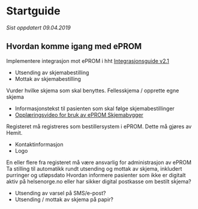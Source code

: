 # Startguide

*Sist oppdatert 09.04.2019*

## Hvordan komme igang med ePROM

Implementere integrasjon mot ePROM i hht [Integrasjonsguide v2.1](IntegrasjonsguideV2.1.0)
-	Utsending av skjemabestilling
-	Mottak av skjemabestilling

Vurder hvilke skjema som skal benyttes. Fellesskjema / opprette egne skjema
-	Informasjonstekst til pasienten som skal følge skjemabestillinger
- [Opplæringsvideo for bruk av ePROM Skjemabygger](https://youtu.be/3vMOpnLnQ80)

Registeret må registreres som bestillersystem i ePROM. Dette må gjøres av Hemit.
-	Kontaktinformasjon
-	Logo

En eller flere fra registeret må være ansvarlig for administrasjon av ePROM
Ta stilling til automatikk rundt utsending og mottak av skjema, inkludert purringer og utløpsdato
Hvordan informere pasienter som ikke er digitalt aktiv på helsenorge.no eller har sikker digital postkasse om bestilt skjema?
-	Utsending av varsel på SMS/e-post?
-	Utsending / mottak av skjema på papir?
